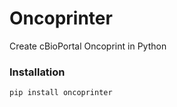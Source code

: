 # Oncoprinter

Create cBioPortal Oncoprint in Python

### Installation

```shell
pip install oncoprinter
```
